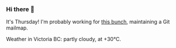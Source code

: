 ### Hi there :wave:

It's Thursday! I'm probably working for [this bunch](https://github.com/kohofinancial), maintaining a Git mailmap.

Weather in Victoria BC: partly cloudy, at +30°C.
